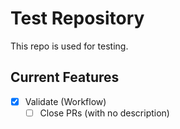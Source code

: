 # Test Repository

This repo is used for testing.

## Current Features

- [x] Validate (Workflow)
  - [ ] Close PRs (with no description)